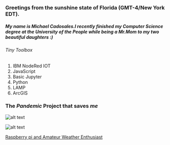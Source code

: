 ### Greetings from the sunshine state of Florida (GMT-4/New York EDT).
##### My name is Michael Cadosales.I recently finished my Computer Science degree at the University of the People while being a Mr.Mom to my two beautiful daughters :)
###### Tiny Toolbox
1. IBM NodeRed IOT
2. JavaScript 
3. Basic Jupyter 
4. Python 
5. LAMP  
6. ArcGIS

### The *Pandemic* Project that saves _me_

![alt text][logo1]

[logo1]: https://github.com/MichaelCado/Pi-Loton-Project/blob/master/Screen%20Shot%202020-06-10%20at%2011.08.46%20AM.png "Pi-loton Project Node flow "

![alt text][logo2]

[logo2]: https://github.com/MichaelCado/Pi-Loton-Project/blob/master/Screen%20Shot%202020-06-11%20at%201.47.49%20PM.png " Hardware wiring"

[Raspberry pi and  Amateur Weather Enthusiast]( https://www.arcgis.com/home/webmap/viewer.html?webmap=5e7f16de8339411b900cd9cafefb4bda)
